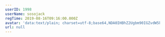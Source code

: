 ```yaml
---
userID: 1998
userName: sosojack
regTime: 2019-08-16T09:16:00.000Z
avatar: 'data:text/plain; charset=utf-8;base64,NDA0IHBhZ2Ugbm90IGZvdW5kCg=='
url: null
---
```




